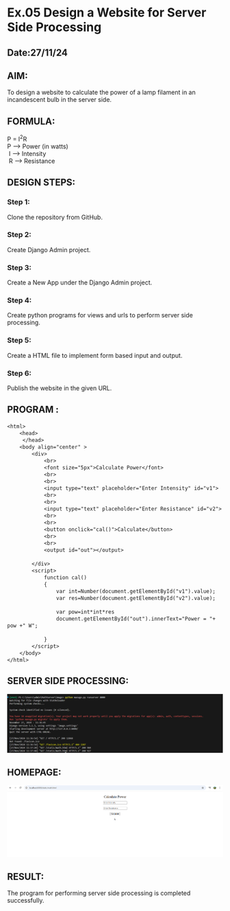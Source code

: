 # Ex.05 Design a Website for Server Side Processing
## Date:27/11/24

## AIM:
 To design a website to calculate the power of a lamp filament in an incandescent bulb in the server side. 


## FORMULA:
P = I<sup>2</sup>R
<br> P --> Power (in watts)
<br> I --> Intensity
<br> R --> Resistance

## DESIGN STEPS:

### Step 1:
Clone the repository from GitHub.

### Step 2:
Create Django Admin project.

### Step 3:
Create a New App under the Django Admin project.

### Step 4:
Create python programs for views and urls to perform server side processing.

### Step 5:
Create a HTML file to implement form based input and output.

### Step 6:
Publish the website in the given URL.

## PROGRAM :
```
<html>
    <head>
     </head>
    <body align="center" >
        <div>
            <br>
            <font size="5px">Calculate Power</font>
            <br>
            <br>
            <input type="text" placeholder="Enter Intensity" id="v1">
            <br>
            <br>
            <input type="text" placeholder="Enter Resistance" id="v2">
            <br>
            <br>
            <button onclick="cal()">Calculate</button>
            <br>
            <br>
            <output id="out"></output>

        </div>
        <script>
            function cal()
            {
                var int=Number(document.getElementById("v1").value);
                var res=Number(document.getElementById("v2").value);

                var pow=int*int*res
                document.getElementById("out").innerText="Power = "+ pow +" W";

            }
        </script>
    </body>
</html>
```


## SERVER SIDE PROCESSING:

![alt text](<Screenshot 2024-11-27 113915.png>)

## HOMEPAGE:

![alt text](<Screenshot 2024-11-27 113800.png>)

## RESULT:
The program for performing server side processing is completed successfully.
